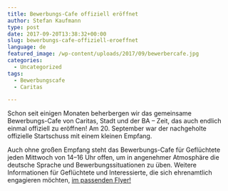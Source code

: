 ```yaml
---
title: Bewerbungs-Cafe offiziell eröffnet
author: Stefan Kaufmann
type: post
date: 2017-09-20T13:38:32+00:00
slug: bewerbungs-cafe-offiziell-eroeffnet
language: de
featured_image: /wp-content/uploads/2017/09/bewerbercafe.jpg
categories:
  - Uncategorized
tags:
  - Bewerbungscafe
  - Caritas

---
```

Schon seit einigen Monaten beherbergen wir das gemeinsame Bewerbungs-Cafe von Caritas, Stadt und der BA – Zeit, das auch endlich einmal offiziell zu eröffnen! Am 20. September war der nachgeholte offizielle Startschuss mit einem kleinen Empfang.

Auch ohne großen Empfang steht das Bewerbungs-Cafe für Geflüchtete jeden Mittwoch von 14–16 Uhr offen, um in angenehmer Atmosphäre die deutsche Sprache und Bewerbungssituationen zu üben. Weitere Informationen für Geflüchtete und Interessierte, die sich ehrenamtlich engagieren möchten, [im passenden Flyer!][1]

 [1]: http://www.ulm.de/sixcms/media.php/29/Flyer_Bewerbungscafe.pdf

